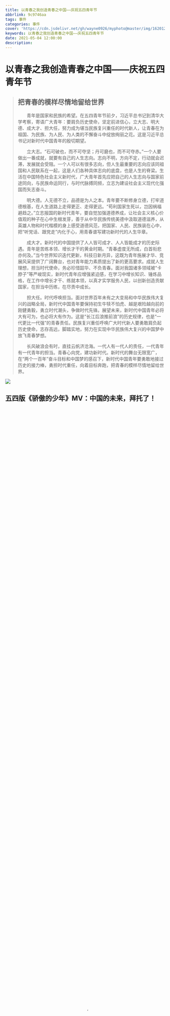 ```yaml
---
title: 以青春之我创造青春之中国——庆祝五四青年节
abbrlink: 9c9746aa
tags: 事件
categories: 事件
cover: 'https://cdn.jsdelivr.net/gh/wayne0926/myphoto@master/img/1620122617000.webp'
keywords: 以青春之我创造青春之中国——庆祝五四青年节
date: 2021-05-04 12:00:00
description:
---
```

# 以青春之我创造青春之中国——庆祝五四青年节
> ## 把青春的模样尽情地留给世界
> 　　青年是国家和民族的希望。在五四青年节前夕，习近平总书记到清华大学考察，寄语广大青年：要肩负历史使命，坚定前进信心，立大志、明大德、成大才、担大任，努力成为堪当民族复兴重任的时代新人，让青春在为祖国、为民族、为人民、为人类的不懈奋斗中绽放绚丽之花。这是习近平总书记对新时代中国青年的殷切期望。
>
>　　立大志。“石可破也，而不可夺坚；丹可磨也，而不可夺赤。”一个人要做出一番成就，就要有自己的人生志向。志向不明，方向不定，行动就会迟滞，发展就会受阻。一个人可以有很多志向，但人生最重要的志向应该同祖国和人民联系在一起，这是人们各种具体志向的底盘，也是人生的脊梁。生活在中国特色社会主义新时代，广大青年首先应把自己的人生志向与国家前途同向，与民族命运同行，与时代脉搏同频，立志为建设社会主义现代化强国而矢志奋斗。
>
>　　明大德。人无德不立，品德是为人之本。青年要不断修身立德，打牢道德根基，在人生道路上走得更正、走得更远。“苟利国家生死以，岂因祸福避趋之。”立志报国的新时代青年，要自觉加强道德养成，让社会主义核心价值观的种子在心中生根发芽，善于从中华民族传统美德中汲取道德滋养，从英雄人物和时代楷模的身上感受道德风范，把国家、人民、民族装在心中，把“听党话、跟党走”内化于心，用青春谱写建功新时代的人生华章。
>
>　　成大才。新时代的中国提供了人人皆可成才、人人皆能成才的历史际遇。青年是苦练本领、增长才干的黄金时期。“青春虚度无所成，白首衔悲亦何及。”当今世界知识迭代更新，科技日新月异，这既为青年施展才华、竞展风采提供了广阔舞台，也对青年能力素质提出了新的更高要求。成就人生理想，担当时代使命，务必珍惜韶华、不负青春。面对我国诸多领域被“卡脖子”等严峻现实，新时代青年应增强紧迫感，在学习中增长知识、锤炼品格，在工作中增长才干、练就本领，以真才实学服务人民，以创新创造贡献国家，在担当中历练，在尽责中成长。
>
>　　担大任。时代呼唤担当。面对世界百年未有之大变局和中华民族伟大复兴的战略全局，新时代中国青年要保持初生牛犊不怕虎、越是艰险越向前的刚健勇毅，勇立时代潮头，争做时代先锋。展望未来，新时代中国青年必将大有可为，也必将大有作为。这是“长江后浪推前浪”的历史规律，也是“一代更比一代强”的青春责任。民族复兴重任呼唤广大时代新人要勇敢肩负起历史使命，志存高远，脚踏实地，努力在实现中华民族伟大复兴的中国梦中放飞青春梦想。
>
>　　长风破浪会有时，直挂云帆济沧海。一代人有一代人的责任，一代青年有一代青年的担当。青春心向党，建功新时代。新时代的舞台无限宽广，在“两个一百年”奋斗目标和中国梦的感召下，新时代中国青年要勇敢地接过历史的接力棒，勇担时代重任，向着目标奔跑，把青春的模样尽情地留给世界。

![](https://cdn.jsdelivr.net/gh/wayne0926/myphoto@master/img/1620122617000.webp)

## 五四版《骄傲的少年》MV：中国的未来，拜托了！
<raw>
 <video controls="" autoplay="false" width="100%" height="100%" muted
        poster="httsp://flvimage.people.com.cn/videofile7/pvmsimage/2021/5/3/ZhengJiaHao_787bf844459dfd8ed8c76221e6260163.jpeg"
        data-setup="{&quot;example_option&quot;:true}" <source=""
        src="https://flv4mp4.people.com.cn/videofile7/pvmsvideo/2021/5/3/ZhengJiaHao_10ebf69db02f769a8a045b66c808786c_android_c.mp4"
        type="video/mp4"></video>
</raw>
<style>
    #body-wrap{background: #ff616acc;}
</style>